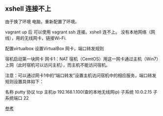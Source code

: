 ##  xshell 连接不上
由于换了环境 电脑，重新配置了环境。

vagrant up 后 可以使用 vagrant ssh 连接。xshell 连不上。 没有本地网络（网线），用的无线网卡，链接Wi-Fi.



配置virtualbox 
设置VirtualBox 网卡，端口转发规则

宿机启动第一块网卡
网卡1：NAT
宿机（CemtOS）用这一网卡通过主机（Win7）上网（此时宿机可以访问主机），而主机不能访问宿机。

注意：可以通过网卡1中的“端口转发”设置主机访问宿机中的相应服务，端口转发规则设置具体如下：

名称 putty 协议 tcp 主机ip 192.168.1.100(查的本地无线网ip) 子系统 10.0.2.15 子系统端口 22

[参考](http://www.it165.net/os/html/201407/8878.html)

